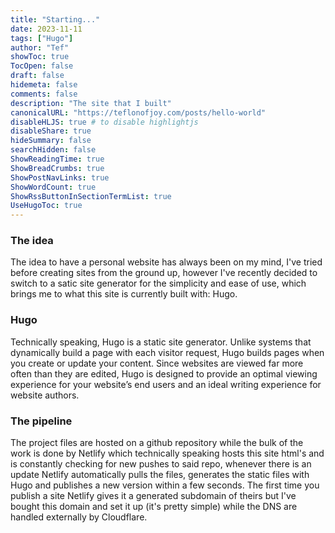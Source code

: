 ```yaml
---
title: "Starting..."
date: 2023-11-11
tags: ["Hugo"]
author: "Tef"
showToc: true
TocOpen: false
draft: false
hidemeta: false
comments: false
description: "The site that I built"
canonicalURL: "https://teflonofjoy.com/posts/hello-world"
disableHLJS: true # to disable highlightjs
disableShare: true
hideSummary: false
searchHidden: false
ShowReadingTime: true
ShowBreadCrumbs: true
ShowPostNavLinks: true
ShowWordCount: true
ShowRssButtonInSectionTermList: true
UseHugoToc: true
---
```

### The idea
The idea to have a personal website has always been on my mind, I've tried before creating sites from the ground up, however I've recently decided to switch to a satic site generator for the simplicity and ease of use, which brings me to what this site is currently built with: Hugo.

### Hugo
Technically speaking, Hugo is a static site generator. Unlike systems that dynamically build a page with each visitor request, Hugo builds pages when you create or update your content. Since websites are viewed far more often than they are edited, Hugo is designed to provide an optimal viewing experience for your website’s end users and an ideal writing experience for website authors.

### The pipeline
The project files are hosted on a github repository while the bulk of the work is done by Netlify which technically speaking hosts this site html's and is constantly checking for new pushes to said repo, whenever there is an update Netlify automatically pulls the files, generates the static files with Hugo and publishes a new version within a few seconds.
The first time you publish a site Netlify gives it a generated subdomain of theirs but I've bought this domain and set it up (it's pretty simple) while the DNS are handled externally by Cloudflare.